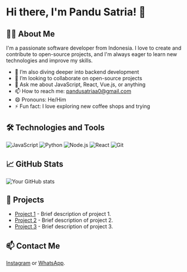 # Hi there, I'm Pandu Satria! 👋

## 👨‍💻 About Me

I'm a passionate software developer from Indonesia. I love to create and contribute to open-source projects, and I'm always eager to learn new technologies and improve my skills.

- 🌱  I’m also diving deeper into backend development
- 👯 I’m looking to collaborate on open-source projects
- 💬 Ask me about JavaScript, React, Vue.js, or anything 
- 📫 How to reach me: pandusatriaa0@gmail.com
- 😄 Pronouns: He/Him
- ⚡ Fun fact: I love exploring new coffee shops and trying 

## 🛠️ Technologies and Tools

![JavaScript](https://img.shields.io/badge/-JavaScript-F7DF1E?style=flat-square&logo=javascript&logoColor=black)
![Python](https://img.shields.io/badge/-Python-3776AB?style=flat-square&logo=python&logoColor=white)
![Node.js](https://img.shields.io/badge/-Node.js-339933?style=flat-square&logo=node.js&logoColor=white)
![React](https://img.shields.io/badge/-React-61DAFB?style=flat-square&logo=react&logoColor=black)
![Git](https://img.shields.io/badge/-Git-F05032?style=flat-square&logo=git&logoColor=white)

## 📈 GitHub Stats

![Your GitHub stats](https://github-readme-stats.vercel.app/api?username=yourusername&show_icons=true&hide=contribs,prs&theme=tokyonight)

## 🚀 Projects

- [Project 1](https://github.com/yourusername/project1) - Brief description of project 1.
- [Project 2](https://github.com/yourusername/project2) - Brief description of project 2.
- [Project 3](https://github.com/yourusername/project3) - Brief description of project 3.

## 📫 Contact Me
<a href="https://instagram.com/pandugreta"></i>Instagram</a> 
or
<a href="https://api.whatsapp.com/send?phone=6283162963618"></i>WhatsApp</a>.
